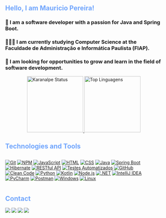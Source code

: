 <h2 style="color: #70a5fd;">Hello, I am Mauricio Pereira!</h2>

### 👷 I am a software developer with a passion for Java and Spring Boot. 
### 👨🏽‍🏫 I am currently studying Computer Science at the Faculdade de Administração e Informática Paulista (FIAP).
### 🚀 I am looking for opportunities to grow and learn in the field of software development.

<div style="display: flex; justify-content: space-around;">
    <a href="https://github.com/Mauricio-Pereira">
    <img src="https://github-readme-stats.vercel.app/api?username=Mauricio-Pereira&show_icons=true&theme=tokyonight" alt="Karanalpe Status" style="height: 180px; width: auto;">
    <img src="https://github-readme-stats.vercel.app/api/top-langs/?username=Mauricio-Pereira&layout=compact&theme=tokyonight&show_icons=true&hide=jupyter%20notebook" alt="Top Linguagens" style="height: 180px; width: auto;"> </a>
</div>



<h2 style="color: #70a5fd;">Technologies and Tools</h2>


<div style="display: flex; flex-wrap: wrap; justify-content: space-around;">

<a href="https://git-scm.com/"><img src="https://img.shields.io/badge/Git-F05032?style=flat&logo=git&logoColor=white" alt="Git"></a>
<a href="https://www.npmjs.com/"><img src="https://img.shields.io/badge/NPM-CB3837?style=flat&logo=npm&logoColor=white" alt="NPM"></a>
<a href="https://www.javascript.com/"><img src="https://img.shields.io/badge/JavaScript-F7DF1E?style=flat&logo=javascript&logoColor=black" alt="JavaScript"></a>
<a href="https://www.w3.org/html/"><img src="https://img.shields.io/badge/HTML-E34F26?style=flat&logo=html5&logoColor=white" alt="HTML"></a>
<a href="https://www.w3.org/Style/CSS/"><img src="https://img.shields.io/badge/CSS-1572B6?style=flat&logo=css3&logoColor=white" alt="CSS"></a>
<a href="https://www.java.com/"><img src="https://img.shields.io/badge/Java-007396?style=flat&logo=java&logoColor=white" alt="Java"></a>
<a href="https://spring.io/projects/spring-boot"><img src="https://img.shields.io/badge/Spring%20Boot-6DB33F?style=flat&logo=springboot&logoColor=white" alt="Spring Boot"></a>
<a href="https://hibernate.org/"><img src="https://img.shields.io/badge/Hibernate-59666C?style=flat&logo=hibernate&logoColor=white" alt="Hibernate"></a>
<a href="https://restfulapi.net/"><img src="https://img.shields.io/badge/RESTful%20API-005571?style=flat&logo=swagger&logoColor=white" alt="RESTful API"></a>
<a href="https://testing-library.com/"><img src="https://img.shields.io/badge/Automated%20Testing-4B8BBE?style=flat&logo=testing-library&logoColor=white" alt="Testes Automatizados"></a>
<a href="https://github.com/"><img src="https://img.shields.io/badge/GitHub-181717?style=flat&logo=github&logoColor=white" alt="GitHub"></a>
<a href="https://www.clean-code.com/"><img src="https://img.shields.io/badge/Clean%20Code-000000?style=flat&logo=book&logoColor=white" alt="Clean Code"></a>
<a href="https://www.python.org/"><img src="https://img.shields.io/badge/Python-3776AB?style=flat&logo=python&logoColor=white" alt="Python"></a>
<a href="https://kotlinlang.org/"><img src="https://img.shields.io/badge/Kotlin-0095D5?style=flat&logo=kotlin&logoColor=white" alt="Kotlin"></a>
<a href="https://nodejs.org/"><img src="https://img.shields.io/badge/Node.js-339933?style=flat&logo=nodedotjs&logoColor=white" alt="Node.js"></a>
<a href="https://dotnet.microsoft.com/"><img src="https://img.shields.io/badge/.NET-512BD4?style=flat&logo=.net&logoColor=white" alt=".NET"></a>
<a href="https://www.jetbrains.com/idea/"><img src="https://img.shields.io/badge/IntelliJ_IDEA-000000?style=flat&logo=intellijidea&logoColor=white" alt="IntelliJ IDEA"></a>
<a href="https://www.jetbrains.com/pycharm/"><img src="https://img.shields.io/badge/PyCharm-000000?style=flat&logo=pycharm&logoColor=white" alt="PyCharm"></a>
<a href="https://www.postman.com/"><img src="https://img.shields.io/badge/Postman-FF6C37?style=flat&logo=postman&logoColor=white" alt="Postman"></a>
<a href="https://www.microsoft.com/windows/"><img src="https://img.shields.io/badge/Windows-0078D6?style=flat&logo=windows&logoColor=white" alt="Windows"></a>
<a href="https://www.linux.org/"><img src="https://img.shields.io/badge/Linux-FCC624?style=flat&logo=linux&logoColor=black" alt="Linux"></a>

</div>

<h2 style="color: #70a5fd;"> Contact </h2>

<div> 
  <a href="https://www.youtube.com/@mauriciopereira6503" target="_blank"><img src="https://img.shields.io/badge/YouTube-FF0000?style=for-the-badge&logo=youtube&logoColor=white" target="_blank"></a>
 <a href="https://discord.gg/gHKdmZkz7V" target="_blank"><img src="https://img.shields.io/badge/Discord-7289DA?style=for-the-badge&logo=discord&logoColor=white" target="_blank"></a> 
  <a href = "mailto:mauricio.pvieira1@gmail.com"><img src="https://img.shields.io/badge/-Gmail-%23333?style=for-the-badge&logo=gmail&logoColor=white" target="_blank"></a>
  <a href="https://www.linkedin.com/in/mauriciovpereira/" target="_blank"><img src="https://img.shields.io/badge/-LinkedIn-%230077B5?style=for-the-badge&logo=linkedin&logoColor=white" target="_blank"></a> 

</div>

